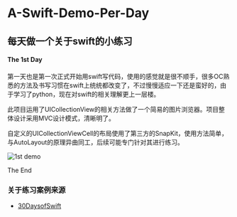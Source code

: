 # A-Swift-Demo-Per-Day
每天做一个关于swift的小练习
---
#### The 1st Day

第一天也是第一次正式开始用swift写代码，使用的感觉就是很不顺手，很多OC熟悉的方法及书写习惯在swift上统统都改变了，不过慢慢适应一下还是蛮好的，由于学习了python，现在对swift的相关理解更上一层楼。

此项目运用了UICollectionView的相关方法做了一个简易的图片浏览器。项目整体设计采用MVC设计模式，清晰明了。

自定义的UICollectionViewCell的布局使用了第三方的SnapKit，使用方法简单，与AutoLayout的原理异曲同工，后续可能专门针对其进行练习。

![1st demo](https://github.com/fengyuxuan2008/A-Swift-Demo-Per-Day/tree/master/images/1st.png)

The End

### 关于练习案例来源
- [30DaysofSwift](https://github.com/allenwong/30DaysofSwift)
